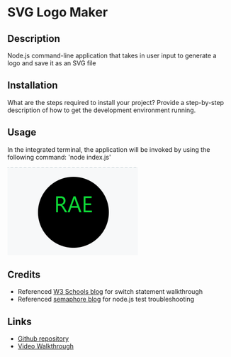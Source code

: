 # SVG Logo Maker

## Description

Node.js command-line application that takes in user input to generate a logo and save it as an SVG file

## Installation

What are the steps required to install your project? Provide a step-by-step description of how to get the development environment running.

## Usage

In the integrated terminal, the application will be invoked by using the following command: 'node index.js'

![Example Logo with letters RAE in green font color in the center of a black circle](assets\logo-screenshot.png)

## Credits

- Referenced [W3 Schools blog](https://www.w3schools.com/js/js_switch.asp) for switch statement walkthrough   
- Referenced [semaphore blog](https://semaphoreci.com/blog/unit-tests-nodejs-jest) for node.js test troubleshooting

## Links

- [Github repository]()
- [Video Walkthrough]()